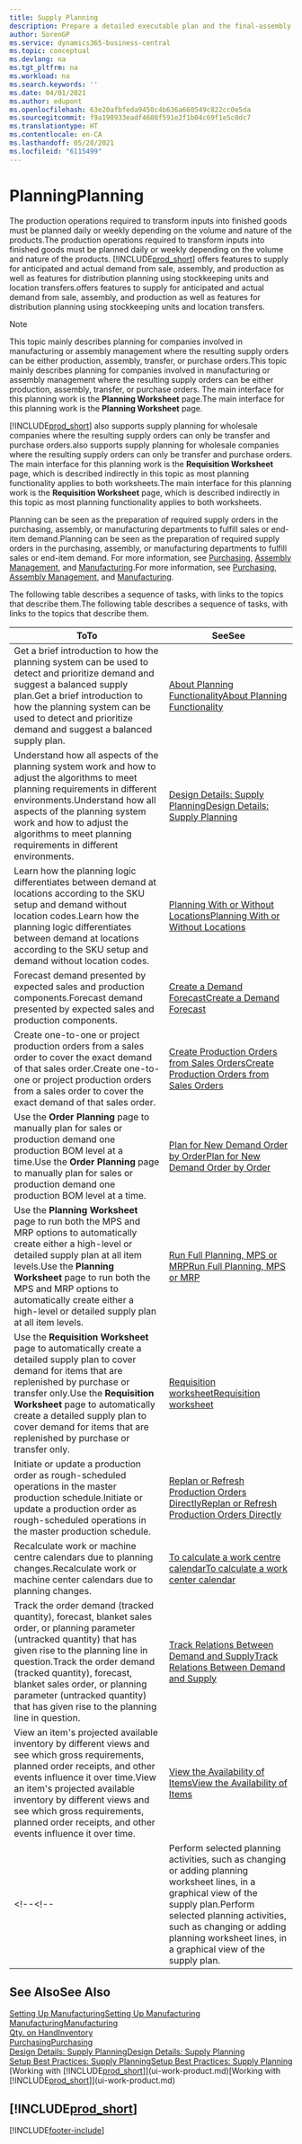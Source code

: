 ```yaml
---
title: Supply Planning
description: Prepare a detailed executable plan and the final-assembly production schedule for sales and production demand.
author: SorenGP
ms.service: dynamics365-business-central
ms.topic: conceptual
ms.devlang: na
ms.tgt_pltfrm: na
ms.workload: na
ms.search.keywords: ''
ms.date: 04/01/2021
ms.author: edupont
ms.openlocfilehash: 63e20afbfeda9450c4b636a660549c822cc0e5da
ms.sourcegitcommit: f9a190933eadf4608f591e2f1b04c69f1e5c0dc7
ms.translationtype: HT
ms.contentlocale: en-CA
ms.lasthandoff: 05/28/2021
ms.locfileid: "6115499"
---
```

# <a name="planning"></a><span data-ttu-id="b2407-103">Planning</span><span class="sxs-lookup"><span data-stu-id="b2407-103">Planning</span></span>

<span data-ttu-id="b2407-104">The production operations required to transform inputs into finished goods must be planned daily or weekly depending on the volume and nature of the products.</span><span class="sxs-lookup"><span data-stu-id="b2407-104">The production operations required to transform inputs into finished goods must be planned daily or weekly depending on the volume and nature of the products.</span></span> [!INCLUDE[prod_short](includes/prod_short.md)] <span data-ttu-id="b2407-105">offers features to supply for anticipated and actual demand from sale, assembly, and production as well as features for distribution planning using stockkeeping units and location transfers.</span><span class="sxs-lookup"><span data-stu-id="b2407-105">offers features to supply for anticipated and actual demand from sale, assembly, and production as well as features for distribution planning using stockkeeping units and location transfers.</span></span>

> [!NOTE]
> <span data-ttu-id="b2407-106">This topic mainly describes planning for companies involved in manufacturing or assembly management where the resulting supply orders can be either production, assembly, transfer, or purchase orders.</span><span class="sxs-lookup"><span data-stu-id="b2407-106">This topic mainly describes planning for companies involved in manufacturing or assembly management where the resulting supply orders can be either production, assembly, transfer, or purchase orders.</span></span> <span data-ttu-id="b2407-107">The main interface for this planning work is the **Planning Worksheet** page.</span><span class="sxs-lookup"><span data-stu-id="b2407-107">The main interface for this planning work is the **Planning Worksheet** page.</span></span>
>
> [!INCLUDE[prod_short](includes/prod_short.md)] <span data-ttu-id="b2407-108">also supports supply planning for wholesale companies where the resulting supply orders can only be transfer and purchase orders.</span><span class="sxs-lookup"><span data-stu-id="b2407-108">also supports supply planning for wholesale companies where the resulting supply orders can only be transfer and purchase orders.</span></span> <span data-ttu-id="b2407-109">The main interface for this planning work is the **Requisition Worksheet** page, which is described indirectly in this topic as most planning functionality applies to both worksheets.</span><span class="sxs-lookup"><span data-stu-id="b2407-109">The main interface for this planning work is the **Requisition Worksheet** page, which is described indirectly in this topic as most planning functionality applies to both worksheets.</span></span>

<span data-ttu-id="b2407-110">Planning can be seen as the preparation of required supply orders in the purchasing, assembly, or manufacturing departments to fulfill sales or end-item demand.</span><span class="sxs-lookup"><span data-stu-id="b2407-110">Planning can be seen as the preparation of required supply orders in the purchasing, assembly, or manufacturing departments to fulfill sales or end-item demand.</span></span> <span data-ttu-id="b2407-111">For more information, see [Purchasing](purchasing-manage-purchasing.md), [Assembly Management](assembly-assemble-items.md), and [Manufacturing](production-manage-manufacturing.md).</span><span class="sxs-lookup"><span data-stu-id="b2407-111">For more information, see [Purchasing](purchasing-manage-purchasing.md), [Assembly Management](assembly-assemble-items.md), and [Manufacturing](production-manage-manufacturing.md).</span></span>

<span data-ttu-id="b2407-112">The following table describes a sequence of tasks, with links to the topics that describe them.</span><span class="sxs-lookup"><span data-stu-id="b2407-112">The following table describes a sequence of tasks, with links to the topics that describe them.</span></span>  

|<span data-ttu-id="b2407-113">**To**</span><span class="sxs-lookup"><span data-stu-id="b2407-113">**To**</span></span>|<span data-ttu-id="b2407-114">**See**</span><span class="sxs-lookup"><span data-stu-id="b2407-114">**See**</span></span>|  
|------------|-------------|  
|<span data-ttu-id="b2407-115">Get a brief introduction to how the planning system can be used to detect and prioritize demand and suggest a balanced supply plan.</span><span class="sxs-lookup"><span data-stu-id="b2407-115">Get a brief introduction to how the planning system can be used to detect and prioritize demand and suggest a balanced supply plan.</span></span>|[<span data-ttu-id="b2407-116">About Planning Functionality</span><span class="sxs-lookup"><span data-stu-id="b2407-116">About Planning Functionality</span></span>](production-about-planning-functionality.md)|
|<span data-ttu-id="b2407-117">Understand how all aspects of the planning system work and how to adjust the algorithms to meet planning requirements in different environments.</span><span class="sxs-lookup"><span data-stu-id="b2407-117">Understand how all aspects of the planning system work and how to adjust the algorithms to meet planning requirements in different environments.</span></span>|[<span data-ttu-id="b2407-118">Design Details: Supply Planning</span><span class="sxs-lookup"><span data-stu-id="b2407-118">Design Details: Supply Planning</span></span>](design-details-supply-planning.md)|
|<span data-ttu-id="b2407-119">Learn how the planning logic differentiates between demand at locations according to the SKU setup and demand without location codes.</span><span class="sxs-lookup"><span data-stu-id="b2407-119">Learn how the planning logic differentiates between demand at locations according to the SKU setup and demand without location codes.</span></span>|[<span data-ttu-id="b2407-120">Planning With or Without Locations</span><span class="sxs-lookup"><span data-stu-id="b2407-120">Planning With or Without Locations</span></span>](production-planning-with-without-locations.md)|
|<span data-ttu-id="b2407-121">Forecast demand presented by expected sales and production components.</span><span class="sxs-lookup"><span data-stu-id="b2407-121">Forecast demand presented by expected sales and production components.</span></span>|[<span data-ttu-id="b2407-122">Create a Demand Forecast</span><span class="sxs-lookup"><span data-stu-id="b2407-122">Create a Demand Forecast</span></span>](production-how-to-create-a-forecast.md)|  
|<span data-ttu-id="b2407-123">Create one-to-one or project production orders from a sales order to cover the exact demand of that sales order.</span><span class="sxs-lookup"><span data-stu-id="b2407-123">Create one-to-one or project production orders from a sales order to cover the exact demand of that sales order.</span></span>|[<span data-ttu-id="b2407-124">Create Production Orders from Sales Orders</span><span class="sxs-lookup"><span data-stu-id="b2407-124">Create Production Orders from Sales Orders</span></span>](production-how-to-create-production-orders-from-sales-orders.md)|
|<span data-ttu-id="b2407-125">Use the **Order Planning** page to manually plan for sales or production demand one production BOM level at a time.</span><span class="sxs-lookup"><span data-stu-id="b2407-125">Use the **Order Planning** page to manually plan for sales or production demand one production BOM level at a time.</span></span>|[<span data-ttu-id="b2407-126">Plan for New Demand Order by Order</span><span class="sxs-lookup"><span data-stu-id="b2407-126">Plan for New Demand Order by Order</span></span>](production-how-to-plan-for-new-demand.md)|
|<span data-ttu-id="b2407-127">Use the **Planning Worksheet** page to run both the MPS and MRP options to automatically create either a high-level or detailed supply plan at all item levels.</span><span class="sxs-lookup"><span data-stu-id="b2407-127">Use the **Planning Worksheet** page to run both the MPS and MRP options to automatically create either a high-level or detailed supply plan at all item levels.</span></span>|[<span data-ttu-id="b2407-128">Run Full Planning, MPS or MRP</span><span class="sxs-lookup"><span data-stu-id="b2407-128">Run Full Planning, MPS or MRP</span></span>](production-how-to-run-mps-and-mrp.md)|
|<span data-ttu-id="b2407-129">Use the **Requisition Worksheet** page to automatically create a detailed supply plan to cover demand for items that are replenished by purchase or transfer only.</span><span class="sxs-lookup"><span data-stu-id="b2407-129">Use the **Requisition Worksheet** page to automatically create a detailed supply plan to cover demand for items that are replenished by purchase or transfer only.</span></span>|[<span data-ttu-id="b2407-130">Requisition worksheet</span><span class="sxs-lookup"><span data-stu-id="b2407-130">Requisition worksheet</span></span>](production-about-planning-functionality.md#requisition-worksheet)|  
|<span data-ttu-id="b2407-131">Initiate or update a production order as rough-scheduled operations in the master production schedule.</span><span class="sxs-lookup"><span data-stu-id="b2407-131">Initiate or update a production order as rough-scheduled operations in the master production schedule.</span></span>|[<span data-ttu-id="b2407-132">Replan or Refresh Production Orders Directly</span><span class="sxs-lookup"><span data-stu-id="b2407-132">Replan or Refresh Production Orders Directly</span></span>](production-how-to-replan-refresh-production-orders.md)|
|<span data-ttu-id="b2407-133">Recalculate work or machine centre calendars due to planning changes.</span><span class="sxs-lookup"><span data-stu-id="b2407-133">Recalculate work or machine center calendars due to planning changes.</span></span>|[<span data-ttu-id="b2407-134">To calculate a work centre calendar</span><span class="sxs-lookup"><span data-stu-id="b2407-134">To calculate a work center calendar</span></span>](production-how-to-create-work-center-calendars.md#to-calculate-a-work-center-calendar)|
|<span data-ttu-id="b2407-135">Track the order demand (tracked quantity), forecast, blanket sales order, or planning parameter (untracked quantity) that has given rise to the planning line in question.</span><span class="sxs-lookup"><span data-stu-id="b2407-135">Track the order demand (tracked quantity), forecast, blanket sales order, or planning parameter (untracked quantity) that has given rise to the planning line in question.</span></span>|[<span data-ttu-id="b2407-136">Track Relations Between Demand and Supply</span><span class="sxs-lookup"><span data-stu-id="b2407-136">Track Relations Between Demand and Supply</span></span>](production-how-track-demand-supply.md)|
|<span data-ttu-id="b2407-137">View an item's projected available inventory by different views and see which gross requirements, planned order receipts, and other events influence it over time.</span><span class="sxs-lookup"><span data-stu-id="b2407-137">View an item's projected available inventory by different views and see which gross requirements, planned order receipts, and other events influence it over time.</span></span>|[<span data-ttu-id="b2407-138">View the Availability of Items</span><span class="sxs-lookup"><span data-stu-id="b2407-138">View the Availability of Items</span></span>](inventory-how-availability-overview.md)|  
<span data-ttu-id="b2407-139"><!--</span><span class="sxs-lookup"><span data-stu-id="b2407-139"><!--</span></span>|<span data-ttu-id="b2407-140">Perform selected planning activities, such as changing or adding planning worksheet lines, in a graphical view of the supply plan.</span><span class="sxs-lookup"><span data-stu-id="b2407-140">Perform selected planning activities, such as changing or adding planning worksheet lines, in a graphical view of the supply plan.</span></span>|[<span data-ttu-id="b2407-141">Modify Planning Suggestions in a Graphical View</span><span class="sxs-lookup"><span data-stu-id="b2407-141">Modify Planning Suggestions in a Graphical View</span></span>](production-how-to-modify-planning-suggestions-in-a-graphical-view.md)|-->

## <a name="see-also"></a><span data-ttu-id="b2407-142">See Also</span><span class="sxs-lookup"><span data-stu-id="b2407-142">See Also</span></span>

[<span data-ttu-id="b2407-143">Setting Up Manufacturing</span><span class="sxs-lookup"><span data-stu-id="b2407-143">Setting Up Manufacturing</span></span>](production-configure-production-processes.md)  
[<span data-ttu-id="b2407-144">Manufacturing</span><span class="sxs-lookup"><span data-stu-id="b2407-144">Manufacturing</span></span>](production-manage-manufacturing.md)  
[<span data-ttu-id="b2407-145">Qty. on Hand</span><span class="sxs-lookup"><span data-stu-id="b2407-145">Inventory</span></span>](inventory-manage-inventory.md)  
[<span data-ttu-id="b2407-146">Purchasing</span><span class="sxs-lookup"><span data-stu-id="b2407-146">Purchasing</span></span>](purchasing-manage-purchasing.md)  
[<span data-ttu-id="b2407-147">Design Details: Supply Planning</span><span class="sxs-lookup"><span data-stu-id="b2407-147">Design Details: Supply Planning</span></span>](design-details-supply-planning.md)  
[<span data-ttu-id="b2407-148">Setup Best Practices: Supply Planning</span><span class="sxs-lookup"><span data-stu-id="b2407-148">Setup Best Practices: Supply Planning</span></span>](setup-best-practices-supply-planning.md)  
<span data-ttu-id="b2407-149">[Working with [!INCLUDE[prod_short](includes/prod_short.md)]](ui-work-product.md)</span><span class="sxs-lookup"><span data-stu-id="b2407-149">[Working with [!INCLUDE[prod_short](includes/prod_short.md)]](ui-work-product.md)</span></span>

## [!INCLUDE[prod_short](includes/free_trial_md.md)]  


[!INCLUDE[footer-include](includes/footer-banner.md)]
